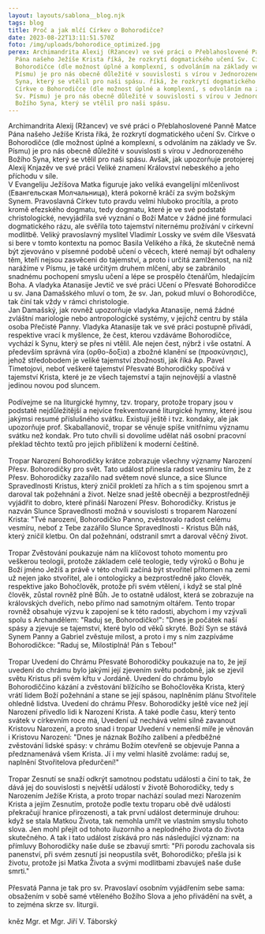 ```yaml
---
layout: layouts/sablona__blog.njk
tags: blog
title: Proč a jak mlčí Církev o Bohorodičce?
date: 2023-08-22T13:11:51.570Z
foto: /img/uploads/bohorodice_optimized.jpg
perex: Archimandrita Alexij (Ržancev) ve své práci o Přeblahoslovené Panně Matce
  Pána našeho Ježíše Krista říká, že rozkrytí dogmatického učení Sv. Církve o
  Bohorodičce (dle možnost úplné a komplexní, s odvoláním na základy ve Sv.
  Písmu) je pro nás obecně důležité v souvislosti s vírou v Jednorozeného Božího
  Syna, který se vtělil pro naši spásu. říká, že rozkrytí dogmatického učení Sv.
  Církve o Bohorodičce (dle možnost úplné a komplexní, s odvoláním na základy ve
  Sv. Písmu) je pro nás obecně důležité v souvislosti s vírou v Jednorozeného
  Božího Syna, který se vtělil pro naši spásu.
---
```

<!--StartFragment-->

Archimandrita Alexij (Ržancev) ve své práci o Přeblahoslovené Panně Matce Pána našeho Ježíše Krista říká, že rozkrytí dogmatického učení Sv. Církve o Bohorodičce (dle možnost úplné a komplexní, s odvoláním na základy ve Sv. Písmu) je pro nás obecně důležité v souvislosti s vírou v Jednorozeného Božího Syna, který se vtělil pro naši spásu. Avšak, jak upozorňuje protojerej Alexij Knjazěv ve své práci Veliké znamení Království nebeského a jeho příchodu v síle.\
V Evangeliju Ježíšova Matka figuruje jako veliká evangelijní mlčenlivost (Евангельская Молчальница), která pokorně kráčí za svým božským Synem. Pravoslavná Církev tuto pravdu velmi hluboko procítila, a proto kromě efezského dogmatu, tedy dogmatu, které je ve své podstatě christologické, nevyjádřila své vyznání o Boží Matce v žádné jiné formulaci dogmatického rázu, ale svěřila toto tajemství niternému prožívání v církevní modlitbě. Veliký pravoslavný myslitel Vladimír Lossky ve svém díle Všesvatá si bere v tomto kontextu na pomoc Basila Velikého a říká, že skutečně nemá být zjevováno v písemné podobě učení o věcech, které nemají být odhaleny těm, kteří nejsou zasvěceni do tajemství, a proto i určitá zamlženost, na niž narážíme v Písmu, je také určitým druhem mlčení, aby se zabránilo snadnému pochopení smyslu učení a lépe se prospělo čtenářům, hledajícím Boha. A vladyka Atanasije Jevtič ve své práci Učení o Přesvaté Bohorodičce u sv. Jana Damašského mluví o tom, že sv. Jan, pokud mluví o Bohorodičce, tak činí tak vždy v rámci christologie.\
Jan Damašský, jak rovněž upozorňuje vladyka Atanasije, nemá žádné zvláštní mariologie nebo antropologické systémy, v jejichž centru by stála osoba Přečisté Panny. Vladyka Atanasije tak ve své práci postupně přivádí, respektive vrací k myšlence, že čest, kterou vzdáváme Bohorodičce, vychází k Synu, který se přes ni vtělil. Ale nejen čest, nýbrž i vše ostatní. A především správná víra (ορθο-δοξία) a zbožné klanění se (προσκύνησις), jehož středobodem je veliké tajemství zbožnosti, jak říká Ap. Pavel Timetojovi, neboť veškeré tajemství Přesvaté Bohorodičky spočívá v tajemství Krista, které je ze všech tajemství a tajin nejnovější a vlastně jedinou novou pod sluncem.\
\
Podívejme se na liturgické hymny, tzv. tropary, protože tropary jsou v podstatě nejdůležitější a nejvíce frekventované liturgické hymny, které jsou jakýmsi resumé příslušného svátku. Existují ještě i tvz. kondaky, ale jak upozorňuje prof. Skaballanovič, tropar se věnuje spíše vnitřnímu významu svátku než kondak. Pro tuto chvíli si dovolíme udělat náš osobní pracovní překlad těchto textů pro jejich přiblížení k moderní češtině.\
\
Tropar Narození Bohorodičky krátce zobrazuje všechny významy Narození Přesv. Bohorodičky pro svět. Tato událost přinesla radost vesmíru tím, že z Přesv. Bohorodičky zazařilo nad světem nové slunce, a sice Slunce Spravedlnosti Kristus, který zničil prokletí za hřích a s tím spojenou smrt a daroval tak požehnání a život. Nelze snad ještě obecněji a bezprostředněji vyjádřit to dobro, které přináší Narození Přesv. Bohorodičky. Kristus je nazván Slunce Spravedlnosti možná v souvislosti s troparem Narození Krista: "Tvé narození, Bohorodičko Panno, zvěstovalo radost celému vesmíru, neboť z Tebe zazářilo Slunce Spravedlnosti - Kristus Bůh náš, který zničil kletbu. On dal požehnání, odstranil smrt a daroval věčný život.\
\
Tropar Zvěstování poukazuje nám na klíčovost tohoto momentu pro veškerou teologii, protože základem celé teologie, tedy výroků o Bohu je Boží jméno Ježíš a právě v této chvíli začíná být stvořitel přítomen na zemi už nejen jako stvořitel, ale i ontologicky a bezprostředně jako člověk, respektive jako Bohočlověk, protože při svém vtělení, i když se stal plně člověk, zůstal rovněž plně Bůh. Je to ostatně událost, která se zobrazuje na královských dveřích, nebo přímo nad samotným oltářem. Tento tropar rovněž obsahuje výzvu k zapojení se k této radosti, abychom i my vzývali spolu s Archandělem: "Raduj se, Bohorodičko!": "Dnes je počátek naší spásy a zjevuje se tajemství, které bylo od věků skryté. Boží Syn se stává Synem Panny a Gabriel zvěstuje milost, a proto i my s ním zazpíváme Bohorodičkce: "Raduj se, Milostiplná! Pán s Tebou!"\
\
Tropar Uvedení do Chrámu Přesvaté Bohorodičky poukazuje na to, že její uvedení do chrámu bylo jakými její zjevením světu podobně, jak se zjevil světu Kristus při svém křtu v Jordáně. Uvedení do chrámu bylo Bohorodiččino kázání a zvěstování blížícího se Bohočlověka Krista, který vrátí lidem Boží požehnání a stane se její spásou, naplněním plánu Stvořitele ohledně lidstva. Uvedení do chrámu Přesv. Bohorodičky ještě více než její Narození přivedlo lidi k Narození Krista. A také podle času, který tento svátek v církevním roce má, Uvedení už nechává velmi silně zavanout Kristovu Narození, a proto snad i tropar Uvedení v nemenší míře je věnován i Kristovu Narození: "Dnes je náznak Božího zalíbení a předběžné zvěstování lidské spásy: v chrámu Božím otevřeně se objevuje Panna a předznamenává všem Krista. Jí i my velmi hlasitě zvoláme: raduj se, naplnění Stvořitelova předurčení!"\
\
Tropar Zesnutí se snaží odkrýt samotnou podstatu události a činí to tak, že dává jej do souvislosti s největší událostí v životě Bohorodičky, tedy s Narozením Ježíše Krista, a proto tropar nachází soulad mezi Narozením Krista a jejím Zesnutím, protože podle textu troparu obě dvě události překračují hranice přirozenosti, a tak první událost determinuje druhou: když se stala Matkou Života, tak nemohla umřít ve vlastním smyslu tohoto slova. Jen mohl přejít od tohoto iluzorního a neplodného života do života skutečného. A tak i tato událost získává pro nás následující význam: na přímluvy Bohorodičky naše duše se zbavují smrti: "Při porodu zachovala sis panenství, při svém zesnutí jsi neopustila svět, Bohorodičko; přešla jsi k životu, protože jsi Matka Života a svými modlitbami zbavuješ naše duše smrti."\
\
Přesvatá Panna je tak pro sv. Pravoslaví osobním vyjádřením sebe sama: obsažením v sobě samé vtěleného Božího Slova a jeho přivádění na svět, a to zejména skrze sv. liturgii.\
\
kněz Mgr. et Mgr. Jiří V. Táborský

<!--EndFragment-->